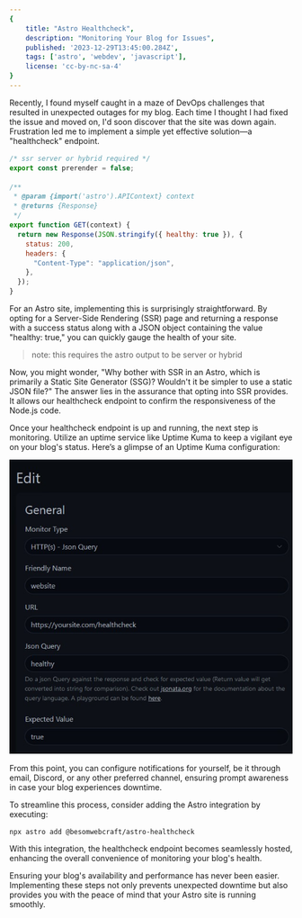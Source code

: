 ```yaml
---
{
	title: "Astro Healthcheck",
	description: "Monitoring Your Blog for Issues",
	published: '2023-12-29T13:45:00.284Z',
	tags: ['astro', 'webdev', 'javascript'],
	license: 'cc-by-nc-sa-4'
}
---
```


Recently, I found myself caught in a maze of DevOps challenges that resulted in unexpected outages for my blog. Each time I thought I had fixed the issue and moved on, I'd soon discover that the site was down again. Frustration led me to implement a simple yet effective solution—a "healthcheck" endpoint.

```js
/* ssr server or hybrid required */
export const prerender = false;

/**
 * @param {import('astro').APIContext} context
 * @returns {Response}
 */
export function GET(context) {
  return new Response(JSON.stringify({ healthy: true }), {
    status: 200,
    headers: {
      "Content-Type": "application/json",
    },
  });
}
```

For an Astro site, implementing this is surprisingly straightforward. By opting for a Server-Side Rendering (SSR) page and returning a response with a success status along with a JSON object containing the value "healthy: true," you can quickly gauge the health of your site.

> note: this requires the astro output to be server or hybrid

Now, you might wonder, "Why bother with SSR in an Astro, which is primarily a Static Site Generator (SSG)? Wouldn't it be simpler to use a static JSON file?" The answer lies in the assurance that opting into SSR provides. It allows our healthcheck endpoint to confirm the responsiveness of the Node.js code.

Once your healthcheck endpoint is up and running, the next step is monitoring. Utilize an uptime service like Uptime Kuma to keep a vigilant eye on your blog's status. Here’s a glimpse of an Uptime Kuma configuration:

![Uptime Kuma config watching https://yoursite.com/healthcheck ](./uptime-kuma-config.jpg)

From this point, you can configure notifications for yourself, be it through email, Discord, or any other preferred channel, ensuring prompt awareness in case your blog experiences downtime.

To streamline this process, consider adding the Astro integration by executing:

```bash
npx astro add @besomwebcraft/astro-healthcheck
```

With this integration, the healthcheck endpoint becomes seamlessly hosted, enhancing the overall convenience of monitoring your blog's health.

Ensuring your blog's availability and performance has never been easier. Implementing these steps not only prevents unexpected downtime but also provides you with the peace of mind that your Astro site is running smoothly.
